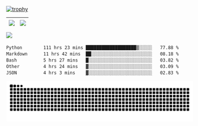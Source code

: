 [![trophy](https://github-profile-trophy.vercel.app/?username=ocss884&column=7)](https://github.com/ocss884)

| <img align="center" src="https://github-readme-stats.vercel.app/api?username=ocss884&show_icons=true&hide_border=true" /> | <img align="center" src="https://github-readme-streak-stats.herokuapp.com?user=ocss884&hide_border=true&date_format=M%20j%5B%2C%20Y%5D&ring=7EDDCF&fire=7EDDCF" /> |
| ------------------------------------------------------------ | ------------------------------------------------------------ |

![](https://komarev.com/ghpvc/?username=ocss884&color=brightgreen)

<!--START_SECTION:waka-->

```txt
Python        111 hrs 23 mins ███████████████████▒░░░░░   77.88 %
Markdown      11 hrs 42 mins  ██░░░░░░░░░░░░░░░░░░░░░░░   08.18 %
Bash          5 hrs 27 mins   █░░░░░░░░░░░░░░░░░░░░░░░░   03.82 %
Other         4 hrs 24 mins   ▓░░░░░░░░░░░░░░░░░░░░░░░░   03.09 %
JSON          4 hrs 3 mins    ▓░░░░░░░░░░░░░░░░░░░░░░░░   02.83 %
```

<!--END_SECTION:waka-->

<p align="center">
   <img src="https://github.com/ocss884/ocss884/blob/output/github-snake.svg" alt="snake">
</p>
